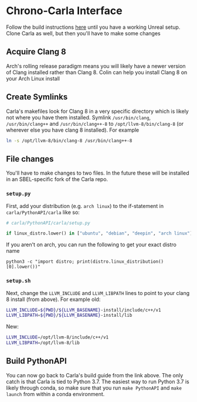 # Chrono-Carla Interface

Follow the build instructions [here](https://carla.readthedocs.io/en/latest/build_linux/) until you have a working Unreal setup. Clone Carla as well, but then you'll have to make some changes

## Acquire Clang 8

Arch's rolling release paradigm means you will likely have a newer version of Clang installed rather than Clang 8. Colin can help you install Clang 8 on your Arch Linux install

## Create Symlinks

Carla's makefiles look for Clang 8 in a very specific directory which is likely not where you have them installed. Symlink `/usr/bin/clang`, `/usr/bin/clang++` and `/usr/bin/clang++-8` to `/opt/llvm-8/bin/clang-8` (or wherever else you have clang 8 installed). For example
````bash
ln -s /opt/llvm-8/bin/clang-8 /usr/bin/clang++-8
````

## File changes

You'll have to make changes to two files. In the future these will be installed in an SBEL-specific fork of the Carla repo. 

### `setup.py`

First, add your distribution (e.g. `arch linux`) to the if-statement in `carla/PythonAPI/carla` like so:

```python
# carla/PythonAPI/carla/setup.py

if linux_distro.lower() in ["ubuntu", "debian", "deepin", "arch linux"]:
```

If you aren't on arch, you can run the following to get your exact distro name
```
python3 -c "import distro; print(distro.linux_distribution()[0].lower())"
```

### `setup.sh`

Next, change the `LLVM_INCLUDE` and `LLVM_LIBPATH` lines to point to your clang 8 install (from above). For example old:
```bash
LLVM_INCLUDE=${PWD}/${LLVM_BASENAME}-install/include/c++/v1
LLVM_LIBPATH=${PWD}/${LLVM_BASENAME}-install/lib
```

New:
```bash
LLVM_INCLUDE=/opt/llvm-8/include/c++/v1
LLVM_LIBPATH=/opt/llvm-8/lib
```

## Build PythonAPI

You can now go back to Carla's build guide from the link above. The only catch is that Carla is tied to Python 3.7. The easiest way to run Python 3.7 is likely through conda, so make sure that you run `make PythonAPI` and `make launch` from within a conda environment.